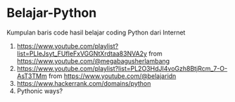 # Belajar-Python
Kumpulan baris code hasil belajar coding Python dari Internet

1. https://www.youtube.com/playlist?list=PLIeJsyt_FUfIeFxVGGNtXrdtaa83NVA2y from https://www.youtube.com/@megabagusherlambang
2. https://www.youtube.com/playlist?list=PL2O3HdJI4voGzh8BtjRcm_7-O-AsT3TMm from https://www.youtube.com/@belajaridn
3. https://www.hackerrank.com/domains/python
4. Pythonic ways?